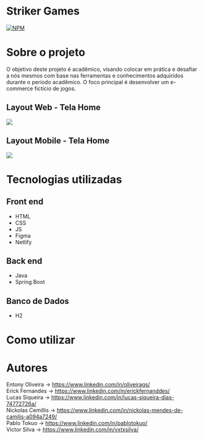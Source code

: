 # Striker Games
[![NPM](https://img.shields.io/npm/l/react)](https://github.com/ericckao/PortfolioWeb/blob/main/LICENSE) 

# Sobre o projeto
O objetivo deste projeto é acadêmico, visando colocar em prática e desafiar a nós mesmos com base nas ferramentas e conhecimentos adquiridos durante o período acadêmico. O foco principal é desenvolver um e-commerce fictício de jogos.


## Layout Web - Tela Home
<img src="http://img.shields.io/static/v1?label=STATUS&message=EM%20DESENVOLVIMENTO&color=GREEN&style=for-the-badge"/>


## Layout Mobile - Tela Home
<img src="http://img.shields.io/static/v1?label=STATUS&message=EM%20DESENVOLVIMENTO&color=GREEN&style=for-the-badge"/>


# Tecnologias utilizadas
## Front end
- HTML 
- CSS
- JS
- Figma
- Netlify

## Back end
- Java
- Spring Boot


## Banco de Dados
- H2

# Como utilizar



# Autores
Entony Oliveira  → https://www.linkedin.com/in/oliveirags/  <br>
Erick Fernandes → https://www.linkedin.com/in/erickfernanddes/ <br>
Lucas Siqueira   → https://www.linkedin.com/in/lucas-siqueira-dias-74772726a/ <br>
Nickolas Cemillis → https://www.linkedin.com/in/nickolas-mendes-de-camilis-a094a7249/ <br>
Pablo Tokuo → https://www.linkedin.com/in/pablotokuo/ <br>
Victor Silva → https://www.linkedin.com/in/vxtxsilva/
